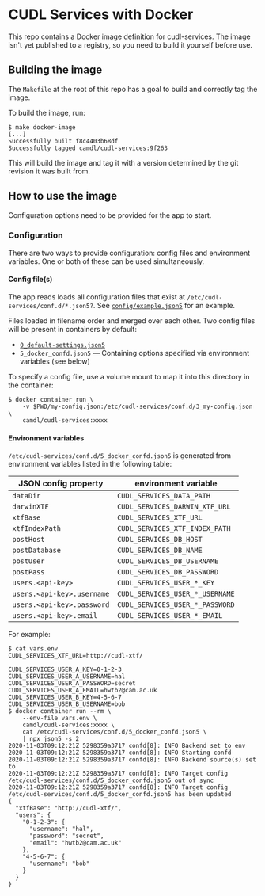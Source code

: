 # CUDL Services with Docker

This repo contains a Docker image definition for cudl-services. The image isn't yet published to a registry, so you need to build it yourself before use.

## Building the image

The `Makefile` at the root of this repo has a goal to build and correctly tag the image.

To build the image, run:

```commandline
$ make docker-image
[...]
Successfully built f8c4403b68df
Successfully tagged camdl/cudl-services:9f263
```

This will build the image and tag it with a version determined by the git revision it was built from.

## How to use the image

Configuration options need to be provided for the app to start.

### Configuration

There are two ways to provide configuration: config files and environment variables. One or both of these can be used simultaneously.

#### Config file(s)

The app reads loads all configuration files that exist at `/etc/cudl-services/conf.d/*.json5?`. See [`config/example.json5`](../config/example.json5) for an example.

Files loaded in filename order and merged over each other. Two config files will be present in containers by default:

* [`0_default-settings.json5`](../docker/0_default-settings.json5)
* `5_docker_confd.json5` — Containing options specified via environment variables (see below)

To specify a config file, use a volume mount to map it into this directory in the container:

```
$ docker container run \
    -v $PWD/my-config.json:/etc/cudl-services/conf.d/3_my-config.json \
    camdl/cudl-services:xxxx
```

#### Environment variables

`/etc/cudl-services/conf.d/5_docker_confd.json5` is generated from environment variables listed in the following table:

| JSON config property | environment variable                          |
| -------------------------- | --------------------------------------- |
| `dataDir`                  | `CUDL_SERVICES_DATA_PATH`               |
| `darwinXTF`                | `CUDL_SERVICES_DARWIN_XTF_URL`          |
| `xtfBase`                  | `CUDL_SERVICES_XTF_URL`                 |
| `xtfIndexPath`             | `CUDL_SERVICES_XTF_INDEX_PATH`          |
| `postHost`                 | `CUDL_SERVICES_DB_HOST`                 |
| `postDatabase`             | `CUDL_SERVICES_DB_NAME`                 |
| `postUser`                 | `CUDL_SERVICES_DB_USERNAME`             |
| `postPass`                 | `CUDL_SERVICES_DB_PASSWORD`             |
| `users.<api-key>`          | `CUDL_SERVICES_USER_*_KEY`              |
| `users.<api-key>.username` | `CUDL_SERVICES_USER_*_USERNAME`         |
| `users.<api-key>.password` | `CUDL_SERVICES_USER_*_PASSWORD`         |
| `users.<api-key>.email`    | `CUDL_SERVICES_USER_*_EMAIL`            |

For example:

```commandline
$ cat vars.env
CUDL_SERVICES_XTF_URL=http://cudl-xtf/

CUDL_SERVICES_USER_A_KEY=0-1-2-3
CUDL_SERVICES_USER_A_USERNAME=hal
CUDL_SERVICES_USER_A_PASSWORD=secret
CUDL_SERVICES_USER_A_EMAIL=hwtb2@cam.ac.uk
CUDL_SERVICES_USER_B_KEY=4-5-6-7
CUDL_SERVICES_USER_B_USERNAME=bob
$ docker container run --rm \
    --env-file vars.env \
    camdl/cudl-services:xxxx \
    cat /etc/cudl-services/conf.d/5_docker_confd.json5 \
    | npx json5 -s 2
2020-11-03T09:12:21Z 5298359a3717 confd[8]: INFO Backend set to env
2020-11-03T09:12:21Z 5298359a3717 confd[8]: INFO Starting confd
2020-11-03T09:12:21Z 5298359a3717 confd[8]: INFO Backend source(s) set to
2020-11-03T09:12:21Z 5298359a3717 confd[8]: INFO Target config /etc/cudl-services/conf.d/5_docker_confd.json5 out of sync
2020-11-03T09:12:21Z 5298359a3717 confd[8]: INFO Target config /etc/cudl-services/conf.d/5_docker_confd.json5 has been updated
{
  "xtfBase": "http://cudl-xtf/",
  "users": {
    "0-1-2-3": {
      "username": "hal",
      "password": "secret",
      "email": "hwtb2@cam.ac.uk"
    },
    "4-5-6-7": {
      "username": "bob"
    }
  }
}
```
